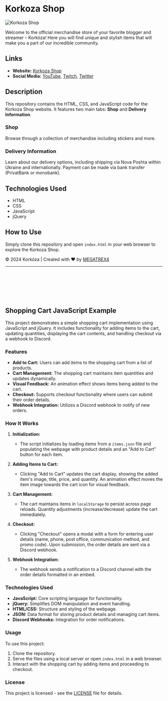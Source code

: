 # Korkoza Shop

![Korkoza Shop](https://i.imgur.com/z78hs7o.png)

Welcome to the official merchandise store of your favorite blogger and streamer – Korkóza! Here you will find unique and stylish items that will make you a part of our incredible community.

## Links
- **Website:** [Korkoza Shop](https://kork0za-shop.netlify.app/)
- **Social Media:** [YouTube](https://www.youtube.com/@kork0za), [Twitch](https://twitch.tv/kork0za), [Twitter](https://x.com/kork0za)

## Description
This repository contains the HTML, CSS, and JavaScript code for the Korkoza Shop website. It features two main tabs: **Shop** and **Delivery Information**.

### Shop
Browse through a collection of merchandise including stickers and more.

### Delivery Information
Learn about our delivery options, including shipping via Nova Poshta within Ukraine and internationally. Payment can be made via bank transfer (PrivatBank or monobank).

## Technologies Used
- HTML
- CSS
- JavaScript
- jQuery

## How to Use
Simply clone this repository and open `index.html` in your web browser to explore the Korkoza Shop.

© 2024 Korkóza | Created with ❤️ by [MEGATREX4](https://megatrex4.netlify.app/)

----

<br><br><br><br><br>

## Shopping Cart JavaScript Example

This project demonstrates a simple shopping cart implementation using JavaScript and jQuery. It includes functionality for adding items to the cart, updating quantities, displaying the cart contents, and handling checkout via a webhook to Discord.

### Features

- **Add to Cart:** Users can add items to the shopping cart from a list of products.
- **Cart Management:** The shopping cart maintains item quantities and updates dynamically.
- **Visual Feedback:** An animation effect shows items being added to the cart.
- **Checkout:** Supports checkout functionality where users can submit their order details.
- **Webhook Integration:** Utilizes a Discord webhook to notify of new orders.

### How It Works

1. **Initialization:**
   - The script initializes by loading items from a `items.json` file and populating the webpage with product details and an "Add to Cart" button for each item.

2. **Adding Items to Cart:**
   - Clicking "Add to Cart" updates the cart display, showing the added item's image, title, price, and quantity. An animation effect moves the item image towards the cart icon for visual feedback.

3. **Cart Management:**
   - The cart maintains items in `localStorage` to persist across page reloads. Quantity adjustments (increase/decrease) update the cart immediately.

4. **Checkout:**
   - Clicking "Checkout" opens a modal with a form for entering user details (name, phone, post office, communication method, and promo code). Upon submission, the order details are sent via a Discord webhook.

5. **Webhook Integration:**
   - The webhook sends a notification to a Discord channel with the order details formatted in an embed.

### Technologies Used

- **JavaScript:** Core scripting language for functionality.
- **jQuery:** Simplifies DOM manipulation and event handling.
- **HTML/CSS:** Structure and styling of the webpage.
- **JSON:** Data format for storing product details and managing cart items.
- **Discord Webhooks:** Integration for order notifications.

### Usage

To use this project:

1. Clone the repository.
2. Serve the files using a local server or open `index.html` in a web browser.
3. Interact with the shopping cart by adding items and proceeding to checkout.

### License

This project is licensed - see the [LICENSE](./LICENSE) file for details.
